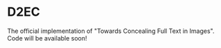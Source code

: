 # D2EC
The official implementation of "Towards Concealing Full Text in Images". Code will be available soon!
